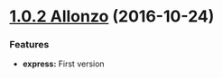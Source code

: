 <a name="1.0.2"></a>

# [1.0.2 Allonzo](https://github.com/CodeCorico/allons-y-express/releases/tag/1.0.2) (2016-10-24)


### Features

* **express:** First version
